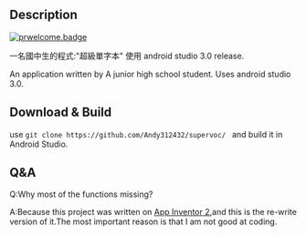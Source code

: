 ## Description
[![prwelcome.badge]](https://github.com/Andy312432/supervoc/pulls)

一名國中生的程式:"超級單字本"
使用 android studio 3.0 release.

An application written by A junior high school student.
Uses android studio 3.0.

## Download & Build

use `git clone https://github.com/Andy312432/supervoc/ `
and build it in Android Studio.


## Q&A

Q:Why most of the functions missing?

A:Because this project was written on [App Inventor 2](https://appinventor.mit.edu/),and this is the re-write version of it.The most important reason is that I am not good at coding.

[prwelcome.badge]:  https://img.shields.io/badge/PR-welcome-0688CB.svg
